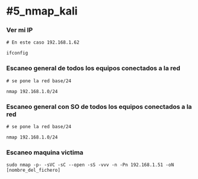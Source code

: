 # #5_nmap_kali

### Ver mi IP
```
# En este caso 192.168.1.62

ifconfig 
```
### Escaneo general de todos los equipos conectados a la red
```
# se pone la red base/24

nmap 192.168.1.0/24 
```
### Escaneo general con SO de todos los equipos conectados a la red 
```
# se pone la red base/24

nmap 192.168.1.0/24 
```


### Escaneo maquina victima
```
sudo nmap -p- -sVC -sC --open -sS -vvv -n -Pn 192.168.1.51 -oN [nombre_del_fichero]
```
